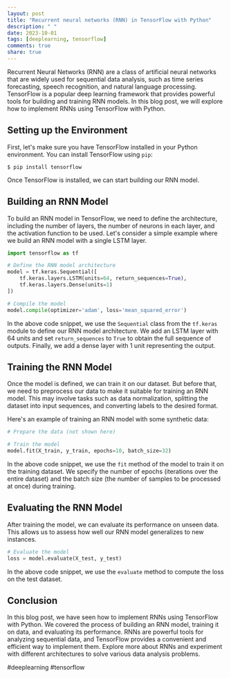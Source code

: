 ```yaml
---
layout: post
title: "Recurrent neural networks (RNN) in TensorFlow with Python"
description: " "
date: 2023-10-01
tags: [deeplearning, tensorflow]
comments: true
share: true
---
```


Recurrent Neural Networks (RNN) are a class of artificial neural networks that are widely used for sequential data analysis, such as time series forecasting, speech recognition, and natural language processing. TensorFlow is a popular deep learning framework that provides powerful tools for building and training RNN models. In this blog post, we will explore how to implement RNNs using TensorFlow with Python.

## Setting up the Environment

First, let's make sure you have TensorFlow installed in your Python environment. You can install TensorFlow using `pip`:

```
$ pip install tensorflow
```

Once TensorFlow is installed, we can start building our RNN model.

## Building an RNN Model

To build an RNN model in TensorFlow, we need to define the architecture, including the number of layers, the number of neurons in each layer, and the activation function to be used. Let's consider a simple example where we build an RNN model with a single LSTM layer.

```python
import tensorflow as tf

# Define the RNN model architecture
model = tf.keras.Sequential([
    tf.keras.layers.LSTM(units=64, return_sequences=True),
    tf.keras.layers.Dense(units=1)
])

# Compile the model
model.compile(optimizer='adam', loss='mean_squared_error')
```

In the above code snippet, we use the `Sequential` class from the `tf.keras` module to define our RNN model architecture. We add an LSTM layer with 64 units and set `return_sequences` to `True` to obtain the full sequence of outputs. Finally, we add a dense layer with 1 unit representing the output.

## Training the RNN Model

Once the model is defined, we can train it on our dataset. But before that, we need to preprocess our data to make it suitable for training an RNN model. This may involve tasks such as data normalization, splitting the dataset into input sequences, and converting labels to the desired format.

Here's an example of training an RNN model with some synthetic data:

```python
# Prepare the data (not shown here)

# Train the model
model.fit(X_train, y_train, epochs=10, batch_size=32)
```

In the above code snippet, we use the `fit` method of the model to train it on the training dataset. We specify the number of epochs (iterations over the entire dataset) and the batch size (the number of samples to be processed at once) during training.

## Evaluating the RNN Model

After training the model, we can evaluate its performance on unseen data. This allows us to assess how well our RNN model generalizes to new instances.

```python
# Evaluate the model
loss = model.evaluate(X_test, y_test)
```

In the above code snippet, we use the `evaluate` method to compute the loss on the test dataset.

## Conclusion

In this blog post, we have seen how to implement RNNs using TensorFlow with Python. We covered the process of building an RNN model, training it on data, and evaluating its performance. RNNs are powerful tools for analyzing sequential data, and TensorFlow provides a convenient and efficient way to implement them. Explore more about RNNs and experiment with different architectures to solve various data analysis problems.

#deeplearning #tensorflow